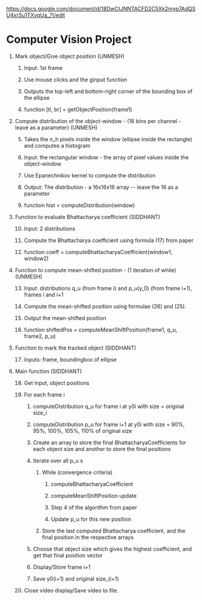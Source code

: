 https://docs.google.com/document/d/18DwCtJNNTACFD2C5Xk2myp7AdQSU4xrSu1TXvqUa_7I/edit

Computer Vision Project
=======================

1. Mark object/Give object position (UNMESH)

    1. Input: 1st frame

    2. Use mouse clicks and the ginput function

    3. Outputs the top-left and bottom-right corner of the bounding box of the ellipse

    4. function [tl, br] = getObjectPosition(frame1)

2. Compute distribution of the object-window - (16 bins per channel - leave as a parameter) (UNMESH)

    5. Takes the n_h pixels inside the window (ellipse inside the rectangle) and computes a histogram

    6. Input: the rectangular window - the array of pixel values inside the object-window

    7. Use Epanechnikov kernel to compute the distribution

    8. Output: The distribution - a 16x16x16 array -- leave the 16 as a parameter

    9. function hist = computeDistribution(window)

3. Function to evaluate Bhattacharya coefficient (SIDDHANT)

    10. Input: 2 distributions

    11. Compute the Bhattacharya coefficient using formula (17) from paper

    12. function coeff = computeBhattacharyaCoefficient(window1, window2)

4. Function to compute mean-shifted position - (1 iteration of while) (UNMESH)

    13. Input: distributions q_u (from frame i) and p_u(y_0) (from frame i+1), frames i and i+1

    14. Compute the mean-shifted position using formulae (26) and (25).

    15. Output the mean-shifted position

    16. function shiftedPos = computeMeanShiftPosition(frame1, q_u, frame2, p_u)

5. Function to mark the tracked object (SIDDHANT)

    17. Inputs: frame, boundingbox of ellipse

6. Main function (SIDDHANT)

    18. Get input, object positions

    19. For each frame i

        1. computeDistribution q_u for frame i at y0i with size = original size_i

        2. computeDistribution p_u for frame i+1 at y0i with size = 90%, 95%, 100%, 105%, 110% of original size

        3. Create an array to store the final BhattacharyaCoefficients for each object size and another to store the final positions

        4. Iterate over all p_u s

            1. While (convergence criteria)

                1. computeBhattacharyaCoefficient

                2. computeMeanShiftPosition update

                3. Step 4 of the algorithm from paper

                4. Update p_u for this new position

            2. Store the last computed Bhattacharya coefficient, and the final position in the respective arrays

        5. Choose that object size which gives the highest coefficient, and get that final position vector

        6. Display/Store frame i+1

        7. Save y0(i+1) and original size_(i+1)

    20. Close video display/Save video to file.

